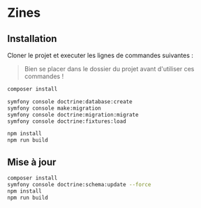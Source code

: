 # Zines

##  Installation 

Cloner le projet et executer les lignes de commandes suivantes :

> Bien se placer dans le dossier du projet avant d'utiliser ces commandes !

```bash
composer install
```

```bash
symfony console doctrine:database:create
symfony console make:migration
symfony console doctrine:migration:migrate
symfony console doctrine:fixtures:load
```

```bash
npm install
npm run build
```

##  Mise à jour

```bash
composer install
symfony console doctrine:schema:update --force
npm install
npm run build
```